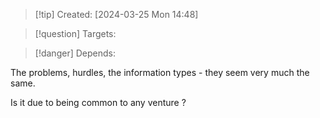 
>[!tip] Created: [2024-03-25 Mon 14:48]

>[!question] Targets: 

>[!danger] Depends: 

The problems, hurdles, the information types - they seem very much the same.

Is it due to being common to any venture ?